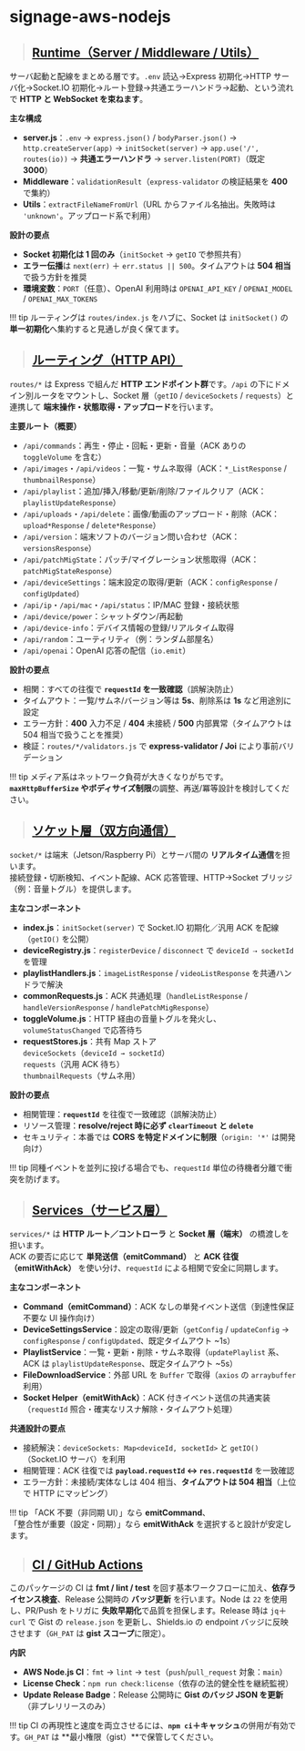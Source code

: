 # signage-aws-nodejs

> ## [**Runtime（Server / Middleware / Utils）**](./runtime.md)

サーバ起動と配線をまとめる層です。`.env` 読込→Express 初期化→HTTP サーバ化→Socket.IO 初期化→ルート登録→共通エラーハンドラ→起動、という流れで **HTTP と WebSocket を束ねます**。

**主な構成**  

- **server.js**：`.env` → `express.json()` / `bodyParser.json()` → `http.createServer(app)` → `initSocket(server)` → `app.use('/', routes(io))` → **共通エラーハンドラ** → `server.listen(PORT)`（既定 **3000**）
- **Middleware**：`validationResult`（`express-validator` の検証結果を **400** で集約）
- **Utils**：`extractFileNameFromUrl`（URL からファイル名抽出。失敗時は `'unknown'`。アップロード系で利用）

**設計の要点**  

- **Socket 初期化は 1 回のみ**（`initSocket` → `getIO` で参照共有）
- **エラー伝播**は `next(err)` ＋ `err.status || 500`。タイムアウトは **504 相当**で扱う方針を推奨
- **環境変数**：`PORT`（任意）、OpenAI 利用時は `OPENAI_API_KEY` / `OPENAI_MODEL` / `OPENAI_MAX_TOKENS`

!!! tip
    ルーティングは `routes/index.js` をハブに、Socket は `initSocket()` の **単一初期化**へ集約すると見通しが良く保てます。

> ## [**ルーティング（HTTP API）**](./routes.md)

`routes/*` は Express で組んだ **HTTP エンドポイント群**です。`/api` の下にドメイン別ルータをマウントし、Socket 層（`getIO` / `deviceSockets` / `requests`）と連携して **端末操作・状態取得・アップロード**を行います。

**主要ルート（概要）**  

- `/api/commands`：再生・停止・回転・更新・音量（ACK ありの `toggleVolume` を含む）
- `/api/images`・`/api/videos`：一覧・サムネ取得（ACK：`*_ListResponse` / `thumbnailResponse`）
- `/api/playlist`：追加/挿入/移動/更新/削除/ファイルクリア（ACK：`playlistUpdateResponse`）
- `/api/uploads`・`/api/delete`：画像/動画のアップロード・削除（ACK：`upload*Response` / `delete*Response`）
- `/api/version`：端末ソフトのバージョン問い合わせ（ACK：`versionsResponse`）
- `/api/patchMigState`：パッチ/マイグレーション状態取得（ACK：`patchMigStateResponse`）
- `/api/deviceSettings`：端末設定の取得/更新（ACK：`configResponse` / `configUpdated`）
- `/api/ip`・`/api/mac`・`/api/status`：IP/MAC 登録・接続状態
- `/api/device/power`：シャットダウン/再起動
- `/api/device-info`：デバイス情報の登録/リアルタイム取得
- `/api/random`：ユーティリティ（例：ランダム部屋名）
- `/api/openai`：OpenAI 応答の配信（`io.emit`）

**設計の要点**  

- 相関：すべての往復で **`requestId` を一致確認**（誤解決防止）
- タイムアウト：一覧/サムネ/バージョン等は **5s**、削除系は **1s** など用途別に設定
- エラー方針：**400** 入力不足 / **404** 未接続 / **500** 内部異常（タイムアウトは 504 相当で扱うことを推奨）
- 検証：`routes/*/validators.js` で **express-validator / Joi** により事前バリデーション

!!! tip
    メディア系はネットワーク負荷が大きくなりがちです。**`maxHttpBufferSize` やボディサイズ制限**の調整、再送/冪等設計を検討してください。

> ## [**ソケット層（双方向通信）**](./socket.md)

`socket/*` は端末（Jetson/Raspberry Pi）とサーバ間の **リアルタイム通信**を担います。  
接続登録・切断検知、イベント配線、ACK 応答管理、HTTP→Socket ブリッジ（例：音量トグル）を提供します。

**主なコンポーネント**  

- **index.js**：`initSocket(server)` で Socket.IO 初期化／汎用 ACK を配線（`getIO()` を公開）
- **deviceRegistry.js**：`registerDevice` / `disconnect` で `deviceId ⇢ socketId` を管理
- **playlistHandlers.js**：`imageListResponse` / `videoListResponse` を共通ハンドラで解決
- **commonRequests.js**：ACK 共通処理（`handleListResponse` / `handleVersionResponse` / `handlePatchMigResponse`）
- **toggleVolume.js**：HTTP 経由の音量トグルを発火し、`volumeStatusChanged` で応答待ち
- **requestStores.js**：共有 Map ストア  
  `deviceSockets`（`deviceId → socketId`）  
  `requests`（汎用 ACK 待ち）  
  `thumbnailRequests`（サムネ用）

**設計の要点**  

- 相関管理：**`requestId`** を往復で一致確認（誤解決防止）
- リソース管理：**resolve/reject 時に必ず `clearTimeout` と `delete`**
- セキュリティ：本番では **CORS を特定ドメインに制限**（`origin: '*'` は開発向け）

!!! tip
    同種イベントを並列に投げる場合でも、`requestId` 単位の待機者分離で衝突を防げます。

> ## [**Services（サービス層）**](./services.md)  

`services/*` は **HTTP ルート／コントローラ** と **Socket 層（端末）** の橋渡しを担います。  
ACK の要否に応じて **単発送信（emitCommand）** と **ACK 往復（emitWithAck）** を使い分け、`requestId` による相関で安全に同期します。  

**主なコンポーネント**  

- **Command（emitCommand）**：ACK なしの単発イベント送信（到達性保証不要な UI 操作向け）
- **DeviceSettingsService**：設定の取得/更新（`getConfig` / `updateConfig` → `configResponse` / `configUpdated`、既定タイムアウト ~1s）
- **PlaylistService**：一覧・更新・削除・サムネ取得（`updatePlaylist` 系、ACK は `playlistUpdateResponse`、既定タイムアウト ~5s）
- **FileDownloadService**：外部 URL を `Buffer` で取得（`axios` の `arraybuffer` 利用）
- **Socket Helper（emitWithAck）**：ACK 付きイベント送信の共通実装（`requestId` 照合・確実なリスナ解除・タイムアウト処理）

**共通設計の要点**  

- 接続解決：`deviceSockets: Map<deviceId, socketId>` と `getIO()`（Socket.IO サーバ）を利用
- 相関管理：ACK 往復では **`payload.requestId` ↔ `res.requestId`** を一致確認
- エラー方針：未接続/実体なしは 404 相当、**タイムアウトは 504 相当**（上位で HTTP にマッピング）

!!! tip
    「ACK 不要（非同期 UI）」なら **emitCommand**、  
    「整合性が重要（設定・同期）」なら **emitWithAck** を選択すると設計が安定します。

> ## [CI / GitHub Actions](../../ci/workflows/signage-aws-nodejs/ci.md)

このパッケージの CI は **fmt / lint / test** を回す基本ワークフローに加え、**依存ライセンス検査**、Release 公開時の **バッジ更新** を行います。Node は `22` を使用し、PR/Push をトリガに **失敗早期化**で品質を担保します。Release 時は `jq`＋`curl` で Gist の `release.json` を更新し、Shields.io の endpoint バッジに反映させます（`GH_PAT` は **gist スコープ**に限定）。

**内訳**  

- **AWS Node.js CI**：`fmt` → `lint` → `test`（`push`/`pull_request` 対象：`main`）
- **License Check**：`npm run check:license`（依存の法的健全性を継続監視）
- **Update Release Badge**：Release 公開時に **Gist のバッジ JSON を更新**（非プレリリースのみ）

!!! tip
    CI の再現性と速度を両立させるには、**`npm ci`＋キャッシュ**の併用が有効です。`GH_PAT` は **最小権限（gist）**で保管してください。

<!--
## 目的

## 概要

## ファイル構成

## セットアップと要件

## 設定（Environment Variables）

## 使い方（Quickstart）

## インターフェース

### 入力

### 出力

## 運用（Runbook）

## 依存関係

## バージョン互換性

## セキュリティ

## 既知の課題

## 変更履歴（参照）
-->